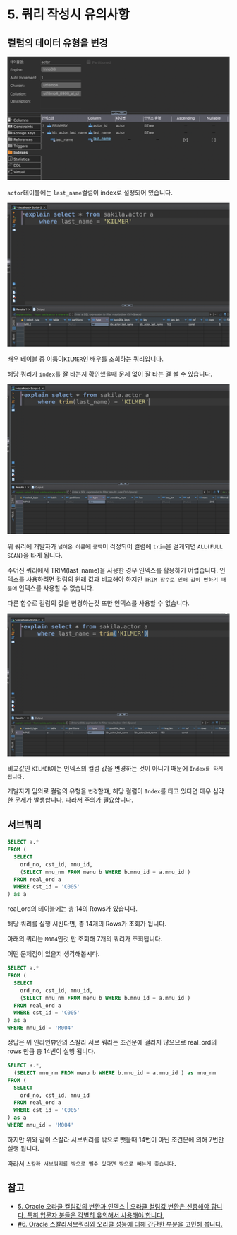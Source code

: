 # 5. 쿼리 작성시 유의사항

## 컬럼의 데이터 유형을 변경

![](/study/assets/content_database_warring01.png)

`actor`테이블에는 `last_name`컬럼이 index로 설정되어 있습니다.

![](/study/assets/content_database_warring02.png)

배우 테이블 중 이름이`KILMER`인 배우를 조회하는 쿼리입니다.

해당 쿼리가 `index`를 잘 타는지 확인했을때 문제 없이 잘 타는 걸 볼 수 있습니다.

![](/study/assets/content_database_warring03.png)

위 쿼리에 개발자가 `넘어온 이름`에 `공백`이 걱정되어 컬럼에 `trim`을 걸게되면 `ALL(FULL SCAN)`을 타게 됩니다.

주어진 쿼리에서 TRIM(last_name)을 사용한 경우 인덱스를 활용하기 어렵습니다. 인덱스를 사용하려면 컬럼의 원래 값과 비교해야 하지만 `TRIM 함수로 인해 값이 변하기 때문에` 인덱스를 사용할 수 없습니다.

다른 함수로 컬럼의 값을 변경하는것 또한 인덱스를 사용할 수 없습니다.

![](/study/assets/content_database_warring04.png)

비교값인 `KILMER`에는 인덱스의 컬럼 값을 변경하는 것이 아니기 때문에 `Index를 타게 됩니다.`

개발자가 임의로 컬럼의 유형을 `변경`할떄, 해당 컬럼이 `Index`를 타고 있다면 매우 심각한 문제가 발생합니다. 따라서 주의가 필요합니다.

## 서브쿼리

```sql
SELECT a.*
FROM (
  SELECT
    ord_no, cst_id, mnu_id,
    (SELECT mnu_nm FROM menu b WHERE b.mnu_id = a.mnu_id )
  FROM real_ord a
  WHERE cst_id = 'C005'
) as a
```

real_ord의 테이블에는 총 14의 Rows가 있습니다.

해당 쿼리를 실행 시킨다면, 총 14개의 Rows가 조회가 됩니다.

아래의 쿼리는 `M004`인것 만 조회해 7개의 쿼리가 조회됩니다.

어떤 문제점이 있을지 생각해봅시다.

```sql
SELECT a.*
FROM (
  SELECT
    ord_no, cst_id, mnu_id,
    (SELECT mnu_nm FROM menu b WHERE b.mnu_id = a.mnu_id )
  FROM real_ord a
  WHERE cst_id = 'C005'
) as a
WHERE mnu_id = 'M004'
```

정답은 위 인라인뷰안의 스칼라 서브 쿼리는 조건문에 걸리지 않으므로 real_ord의 rows 만큼 총 14번이 실행 됩니다.

```sql
SELECT a.*,
  (SELECT mnu_nm FROM menu b WHERE b.mnu_id = a.mnu_id ) as mnu_nm
FROM (
  SELECT
    ord_no, cst_id, mnu_id
  FROM real_ord a
  WHERE cst_id = 'C005'
) as a
WHERE mnu_id = 'M004'
```

하지만 위와 같이 스칼라 서브퀴리를 밖으로 뺏을때 14번이 아닌 조건문에 의해 7번만 실행 됩니다.

따라서 `스칼라 서브쿼리를 밖으로 뺼수 있다면 밖으로 빼는게 좋습니다.`

## 참고

- [5. Oracle 오라클 컬럼값의 변환과 인덱스 | 오라클 컬럼값 변환은 신중해야 합니다. 특히 입문자 분들은 각별히 유의해서 사용해야 합니다.](https://www.youtube.com/watch?v=-MtyMdqLcpQ&list=PL3036mp45iYybV1UzXvnuE4CtlgX6_hHx&index=5)
- [#6. Oracle 스칼라서브쿼리와 오라클 성능에 대해 간단한 부분을 고민해 봅니다.](https://www.youtube.com/watch?v=USoRztLb5Ug&list=PL3036mp45iYybV1UzXvnuE4CtlgX6_hHx&index=6)
